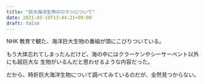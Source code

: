 ```yaml
---
title: "巨大海洋生物のロマンについて"
date: 2021-05-18T13:44:21+09:00
draft: false
---
```


NHK 教育で観た、海洋巨大生物の番組が頭にこびりついている。

もう大体忘れてしまったんだけど、海の中にはクラーケンやシーサーペント以外にも超巨大な
生物がいるんだと思わせるような内容だった。

だから、時折巨大海洋生物について調べてみているのだが、全然見つからない。